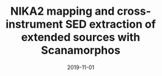 ---
title: "NIKA2 mapping and cross-instrument SED extraction of extended sources with Scanamorphos"
collection: "publications"
category: "co_papers"
permalink: /publications/2019arXiv191103192R
link: https://ui.adsabs.harvard.edu/abs/2019arXiv191103192R/abstract
date: 2019-11-01
venue: "arXiv e-prints"
citation: "Mayet, F., Adam, R., Ade, P., et al. (2019), arXiv e-prints, arXiv:1911.03145."
---